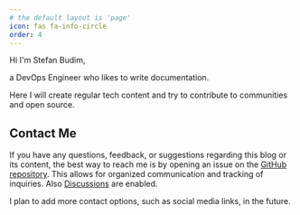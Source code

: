 ```yaml
---
# the default layout is 'page'
icon: fas fa-info-circle
order: 4
---
```


Hi I'm Stefan Budim,

a DevOps Engineer who likes to write documentation.

Here I will create regular tech content and try to contribute to communities and open source.

## Contact Me
If you have any questions, feedback, or suggestions regarding this blog or its content, the best way to reach me is by opening an issue on the [GitHub repository](https://github.com/stefanbudim/feedback/issues/new). This allows for organized communication and tracking of inquiries. Also [Discussions](https://github.com/stefanbudim/feedback/discussions) are enabled.

I plan to add more contact options, such as social media links, in the future.
